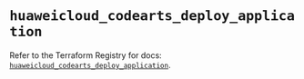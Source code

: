 # `huaweicloud_codearts_deploy_application`

Refer to the Terraform Registry for docs: [`huaweicloud_codearts_deploy_application`](https://registry.terraform.io/providers/huaweicloud/huaweicloud/1.71.1/docs/resources/codearts_deploy_application).
